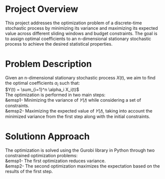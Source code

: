 # Project Overview
This project addresses the optimization problem of a discrete-time stochastic process by minimizing its variance and maximizing its expected value across different sliding windows and budget constraints. The goal is to assign optimal coefficients to an n-dimensional stationary stochastic process to achieve the desired statistical properties. 

# Problem Description
Given an n-dimensional stationary stochastic process $X(t)$, we aim to find the optimal coefficients $\alpha_i$ such that:<br>
$Y(t) = \sum_{i=1}^n \alpha_i X_i(t)$<br>
The optimization is performed in two main steps:<br>
&emsp1- Minimizing the variance of $𝑌(𝑡)$ while considering a set of constraints.<br>
&emsp2- Maximizing the expected value of $𝑌(𝑡)$, taking into account the minimized variance 
  from the first step along with the initial constraints.

# Solutionn Approach
The optimization is solved using the Gurobi library in Python through two constrained optimization problems:<br>
&emsp1- The first optimization reduces variance.<br>
&emsp2- The second optimization maximizes the expectation based on the results of the first step.
